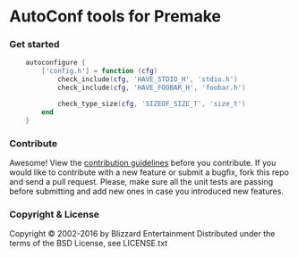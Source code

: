 # AutoConf tools for Premake

### Get started

```lua
    autoconfigure {
        ['config.h'] = function (cfg)
            check_include(cfg, 'HAVE_STDIO_H', 'stdio.h')
            check_include(cfg, 'HAVE_FOOBAR_H', 'foobar.h')

            check_type_size(cfg, 'SIZEOF_SIZE_T', 'size_t')
        end
    }
```

### Contribute

Awesome! View the [contribution guidelines](https://github.com/premake/premake-core/wiki/Contribution-Guidelines) before you contribute. If you would like to contribute with a new feature or submit a bugfix, fork this repo and send a pull request. Please, make sure all the unit tests are passing before submitting and add new ones in case you introduced new features.

### Copyright & License

Copyright &copy; 2002-2016 by Blizzard Entertainment
Distributed under the terms of the BSD License, see LICENSE.txt



